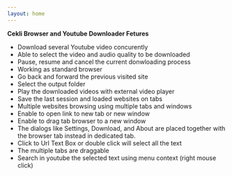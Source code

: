 ```yaml
---
layout: home
---
```


**Cekli Browser and Youtube Downloader Fetures**

* Download several Youtube video concurently
* Able to select the video and audio quality to be downloaded
* Pause, resume and cancel the current donwloading process
* Working as standard browser
* Go back and forward the previous visited site
* Select the output folder
* Play the downloaded videos with external video player
* Save the last session and loaded websites on tabs
* Multiple websites browsing using multiple tabs and windows
* Enable to open link to new tab or new window
* Enable to drag tab browser to a new window
* The dialogs like Settings, Download, and About are placed together with the browser tab instead in dedicated tab.
* Click to Url Text Box or double click will select all the text
* The multiple tabs are draggable
* Search in youtube the selected text using menu context (right mouse click)
